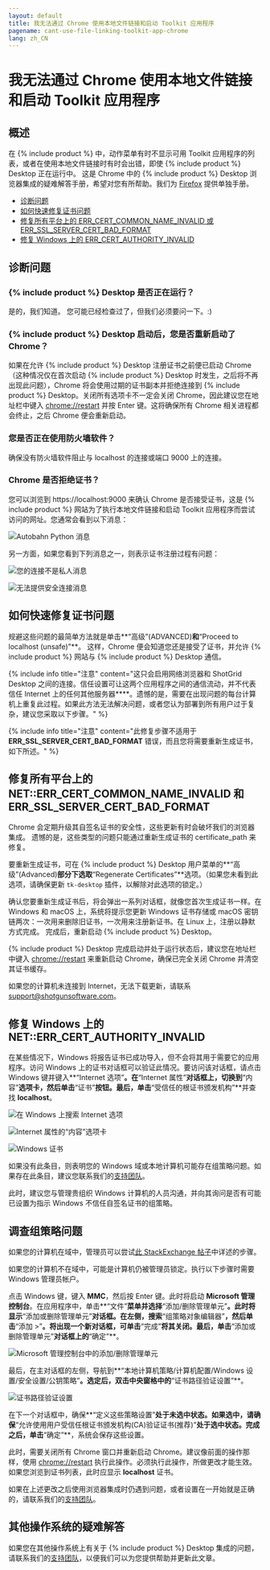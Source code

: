 ```yaml
---
layout: default
title: 我无法通过 Chrome 使用本地文件链接和启动 Toolkit 应用程序
pagename: cant-use-file-linking-toolkit-app-chrome
lang: zh_CN
---
```


# 我无法通过 Chrome 使用本地文件链接和启动 Toolkit 应用程序

## 概述

在 {% include product %} 中，动作菜单有时不显示可用 Toolkit 应用程序的列表，或者在使用本地文件链接时有时会出错，即使 {% include product %} Desktop 正在运行中。 这是 Chrome 中的 {% include product %} Desktop 浏览器集成的疑难解答手册，希望对您有所帮助。我们为 [Firefox](./cant-use-file-linking-toolkit-app-firefox.md) 提供单独手册。

- [诊断问题](#diagnosing-the-issue)
- [如何快速修复证书问题](#how-to-quickly-fix-certificate-issues)
- [修复所有平台上的 ERR_CERT_COMMON_NAME_INVALID 或 ERR_SSL_SERVER_CERT_BAD_FORMAT](#fixing-neterr_cert_common_name_invalid-and-err_ssl_server_cert_bad_format-on-all-platforms)
- [修复 Windows 上的 ERR_CERT_AUTHORITY_INVALID](#fixing-neterr_cert_authority_invalid-on-windows)

## 诊断问题

### {% include product %} Desktop 是否正在运行？

是的，我们知道。 您可能已经检查过了，但我们必须要问一下。:)

### {% include product %} Desktop 启动后，您是否重新启动了 Chrome？

如果在允许 {% include product %} Desktop 注册证书之前便已启动 Chrome（这种情况仅在首次启动 {% include product %} Desktop 时发生，之后将不再出现此问题），Chrome 将会使用过期的证书副本并拒绝连接到 {% include product %} Desktop。关闭所有选项卡不一定会关闭 Chrome，因此建议您在地址栏中键入 [chrome://restart](chrome://restart/) 并按 Enter 键。这将确保所有 Chrome 相关进程都会终止，之后 Chrome 便会重新启动。

### 您是否正在使用防火墙软件？

确保没有防火墙软件阻止与 localhost 的连接或端口 9000 上的连接。

### Chrome 是否拒绝证书？

您可以浏览到 https://localhost:9000 来确认 Chrome 是否接受证书，这是 {% include product %} 网站为了执行本地文件链接和启动 Toolkit 应用程序而尝试访问的网址。您通常会看到以下消息：

![Autobahn Python 消息](images/autobahn-python.png)

另一方面，如果您看到下列消息之一，则表示证书注册过程有问题：

![您的连接不是私人消息](images/your-connection-is-not-private-chrome.png)

![无法提供安全连接消息](images/cant-provide-sceure-connection-chrome.png)

## 如何快速修复证书问题

规避这些问题的最简单方法就是单击**“高级”(ADVANCED)**和**“Proceed to localhost (unsafe)”**。 这样，Chrome 便会知道您还是接受了证书，并允许 {% include product %} 网站与 {% include product %} Desktop 通信。

{% include info title="注意" content="这只会启用网络浏览器和 ShotGrid Desktop 之间的连接。信任设置可让这两个应用程序之间的通信流动，并不代表信任 Internet 上的任何其他服务器****。遗憾的是，需要在出现问题的每台计算机上重复此过程。如果此方法无法解决问题，或者您认为部署到所有用户过于复杂，建议您采取以下步骤。" %}

{% include info title="注意" content="此修复步骤不适用于 **ERR_SSL_SERVER_CERT_BAD_FORMAT** 错误，而且您将需要重新生成证书，如下所述。" %}

## 修复所有平台上的 NET::ERR_CERT_COMMON_NAME_INVALID 和 ERR_SSL_SERVER_CERT_BAD_FORMAT

Chrome 会定期升级其自签名证书的安全性，这些更新有时会破坏我们的浏览器集成。 遗憾的是，这些类型的问题只能通过重新生成证书的 certificate_path 来修复。

要重新生成证书，可在 {% include product %} Desktop 用户菜单的**“高级”(Advanced)**部分下选取**“Regenerate Certificates”**选项。（如果您未看到此选项，请确保更新 `tk-desktop` 插件，以解除对此选项的锁定。）

确认您要重新生成证书后，将会弹出一系列对话框，就像您首次生成证书一样。在 Windows 和 macOS 上，系统将提示您更新 Windows 证书存储或 macOS 密钥链两次：一次用来删除旧证书，一次用来注册新证书。在 Linux 上，注册以静默方式完成。 完成后，重新启动 {% include product %} Desktop。

{% include product %} Desktop 完成启动并处于运行状态后，建议您在地址栏中键入 [chrome://restart](chrome://restart/) 来重新启动 Chrome，确保已完全关闭 Chrome 并清空其证书缓存。

如果您的计算机未连接到 Internet，无法下载更新，请联系 support@shotgunsoftware.com。

## 修复 Windows 上的 NET::ERR_CERT_AUTHORITY_INVALID

在某些情况下，Windows 将报告证书已成功导入，但不会将其用于需要它的应用程序。访问 Windows 上的证书对话框可以验证此情况。要访问该对话框，请点击 Windows 键并键入**“Internet 选项”**。在**“Internet 属性”**对话框上，切换到**“内容”**选项卡，然后单击**“证书”**按钮。最后，单击**“受信任的根证书颁发机构”**并查找 **localhost**。

![在 Windows 上搜索 Internet 选项](images/windows-search-internet-options.png)

![Internet 属性的“内容”选项卡](images/windows-internet-properties.png)

![Windows 证书](images/windows-certificates.png)

如果没有此条目，则表明您的 Windows 域或本地计算机可能存在组策略问题。如果存在此条目，建议您联系我们的[支持团队](https://support.shotgunsoftware.com/hc/requests/new)。

此时，建议您与管理贵组织 Windows 计算机的人员沟通，并向其询问是否有可能已设置为指示 Windows 不信任自签名证书的组策略。

## 调查组策略问题

如果您的计算机在域中，管理员可以尝试[此 StackExchange 帖子](https://superuser.com/questions/145394/windows-7-will-not-install-a-root-certificate/642812#642812)中详述的步骤。

如果您的计算机不在域中，可能是计算机仍被管理员锁定。执行以下步骤时需要 Windows 管理员帐户。

点击 Windows 键，键入 **MMC**，然后按 Enter 键。此时将启动 **Microsoft 管理控制台**。在应用程序中，单击**“文件”**菜单并选择**“添加/删除管理单元”**。此时将显示**“添加或删除管理单元”**对话框。在左侧，搜索**“组策略对象编辑器”**，然后单击**“添加 >”**。将出现一个新对话框，可单击**“完成”**将其关闭。最后，单击**“添加或删除管理单元”**对话框上的**“确定”**。

![Microsoft 管理控制台中的添加/删除管理单元](images/microsoft-management-console.png)

最后，在主对话框的左侧，导航到**“本地计算机策略/计算机配置/Windows 设置/安全设置/公钥策略”**。选定后，双击中央窗格中的**“证书路径验证设置”**。

![证书路径验证设置](images/certificate-path-valiation-settings.png)

在下一个对话框中，确保**“定义这些策略设置”**处于未选中状态。如果选中，请确保**“允许使用用户受信任根证书颁发机构(CA)验证证书(推荐)”**处于选中状态。完成之后，单击**“确定”**，系统会保存这些设置。

此时，需要关闭所有 Chrome 窗口并重新启动 Chrome。建议像前面的操作那样，使用 [chrome://restart](chrome://restart) 执行此操作。必须执行此操作，所做更改才能生效。如果您浏览到证书列表，此时应显示 **localhost** 证书。

如果在上述更改之后使用浏览器集成时仍遇到问题，或者设置在一开始就是正确的，请联系我们的[支持团队](https://support.shotgunsoftware.com/hc/requests/new)。

## 其他操作系统的疑难解答

如果您在其他操作系统上有关于 {% include product %} Desktop 集成的问题，请联系我们的[支持团队](https://support.shotgunsoftware.com/hc/zh-cn/requests/new)，以便我们可以为您提供帮助并更新此文章。
